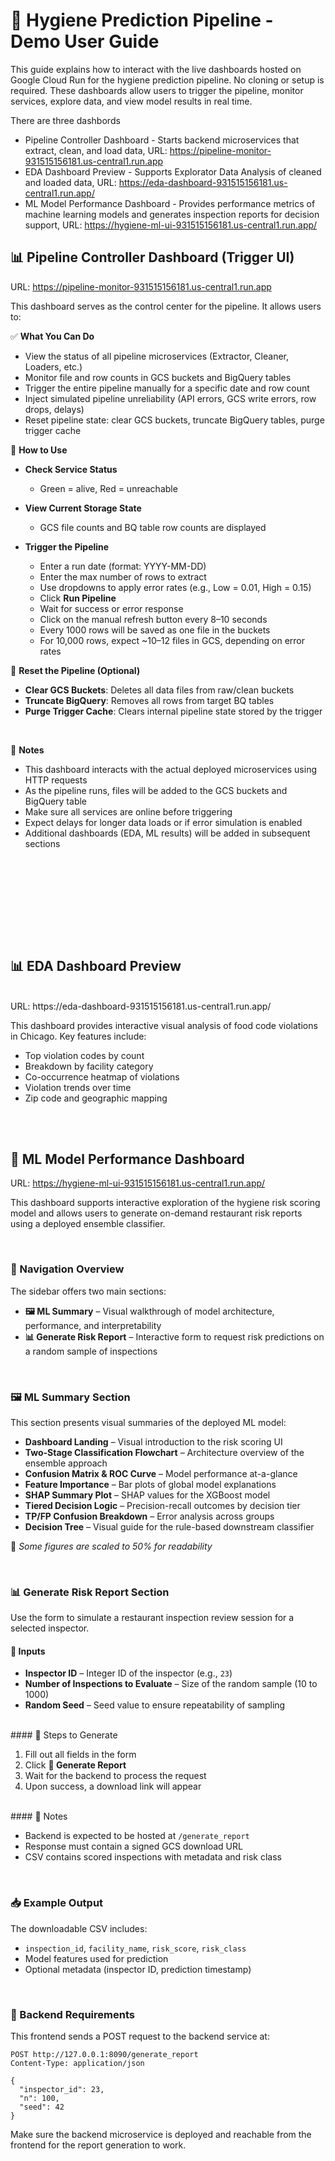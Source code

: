 # 🔧 Hygiene Prediction Pipeline - Demo User Guide

This guide explains how to interact with the live dashboards hosted on Google Cloud Run for the hygiene prediction pipeline. No cloning or setup is required. These dashboards allow users to trigger the pipeline, monitor services, explore data, and view model results in real time.

There are three dashbords
- Pipeline Controller Dashboard  - Starts backend microservices that extract, clean, and load data, URL: https://pipeline-monitor-931515156181.us-central1.run.app
- EDA Dashboard Preview - Supports Explorator Data Analysis of cleaned and loaded data,  URL: https://eda-dashboard-931515156181.us-central1.run.app/
- ML Model Performance Dashboard - Provides performance metrics of machine learning models and generates inspection reports for decision support, URL: https://hygiene-ml-ui-931515156181.us-central1.run.app/


## 📊 Pipeline Controller Dashboard (Trigger UI)

URL: https://pipeline-monitor-931515156181.us-central1.run.app


This dashboard serves as the control center for the pipeline. It allows users to:

✅ **What You Can Do**

- View the status of all pipeline microservices (Extractor, Cleaner, Loaders, etc.)
- Monitor file and row counts in GCS buckets and BigQuery tables
- Trigger the entire pipeline manually for a specific date and row count
- Inject simulated pipeline unreliability (API errors, GCS write errors, row drops, delays)
- Reset pipeline state: clear GCS buckets, truncate BigQuery tables, purge trigger cache



🚀 **How to Use**

- **Check Service Status**
  - Green = alive, Red = unreachable

- **View Current Storage State**
  - GCS file counts and BQ table row counts are displayed

- **Trigger the Pipeline**
  - Enter a run date (format: YYYY-MM-DD)
  - Enter the max number of rows to extract
  - Use dropdowns to apply error rates (e.g., Low = 0.01, High = 0.15)
  - Click **Run Pipeline**
  - Wait for success or error response
  - Click on the manual refresh button every 8–10 seconds
  - Every 1000 rows will be saved as one file in the buckets
  - For 10,000 rows, expect ~10–12 files in GCS, depending on error rates
    

🧹 **Reset the Pipeline (Optional)**

- **Clear GCS Buckets**: Deletes all data files from raw/clean buckets
- **Truncate BigQuery**: Removes all rows from target BQ tables
- **Purge Trigger Cache**: Clears internal pipeline state stored by the trigger

<br>

📝 **Notes**

- This dashboard interacts with the actual deployed microservices using HTTP requests
- As the pipeline runs, files will be added to the GCS buckets and BigQuery table
- Make sure all services are online before triggering
- Expect delays for longer data loads or if error simulation is enabled
- Additional dashboards (EDA, ML results) will be added in subsequent sections

<br><br>

<br>
<br>

<br><br>


## 📊 EDA Dashboard Preview
<br>
URL: https://eda-dashboard-931515156181.us-central1.run.app/

This dashboard provides interactive visual analysis of food code violations in Chicago. Key features include:

- Top violation codes by count
- Breakdown by facility category
- Co-occurrence heatmap of violations
- Violation trends over time
- Zip code and geographic mapping

<br><br>

            
## 🤖 ML Model Performance Dashboard

URL: https://hygiene-ml-ui-931515156181.us-central1.run.app/

This dashboard supports interactive exploration of the hygiene risk scoring model and allows users to generate on-demand restaurant risk reports using a deployed ensemble classifier.

<br>

### 🧭 Navigation Overview

The sidebar offers two main sections:

- **🖼️ ML Summary** – Visual walkthrough of model architecture, performance, and interpretability
- **📊 Generate Risk Report** – Interactive form to request risk predictions on a random sample of inspections

<br>

### 🖼️ ML Summary Section

This section presents visual summaries of the deployed ML model:

- **Dashboard Landing** – Visual introduction to the risk scoring UI
- **Two-Stage Classification Flowchart** – Architecture overview of the ensemble approach
- **Confusion Matrix & ROC Curve** – Model performance at-a-glance
- **Feature Importance** – Bar plots of global model explanations
- **SHAP Summary Plot** – SHAP values for the XGBoost model
- **Tiered Decision Logic** – Precision-recall outcomes by decision tier
- **TP/FP Confusion Breakdown** – Error analysis across groups
- **Decision Tree** – Visual guide for the rule-based downstream classifier

📎 *Some figures are scaled to 50% for readability*


<br>


### 📊 Generate Risk Report Section

Use the form to simulate a restaurant inspection review session for a selected inspector.
<br>
#### 🔧 Inputs

- **Inspector ID** – Integer ID of the inspector (e.g., `23`)
- **Number of Inspections to Evaluate** – Size of the random sample (10 to 1000)
- **Random Seed** – Seed value to ensure repeatability of sampling
<br>
#### 🚀 Steps to Generate

1. Fill out all fields in the form  
2. Click **🚀 Generate Report**
3. Wait for the backend to process the request
4. Upon success, a download link will appear

<br>
#### 📝 Notes

- Backend is expected to be hosted at `/generate_report`
- Response must contain a signed GCS download URL
- CSV contains scored inspections with metadata and risk class

<br>

### 📥 Example Output

The downloadable CSV includes:

- `inspection_id`, `facility_name`, `risk_score`, `risk_class`
- Model features used for prediction
- Optional metadata (inspector ID, prediction timestamp)

<br>

### 🧪 Backend Requirements

This frontend sends a POST request to the backend service at:

```http
POST http://127.0.0.1:8090/generate_report
Content-Type: application/json

{
  "inspector_id": 23,
  "n": 100,
  "seed": 42
}
```

Make sure the backend microservice is deployed and reachable from the frontend for the report generation to work.

<br>
<br>

